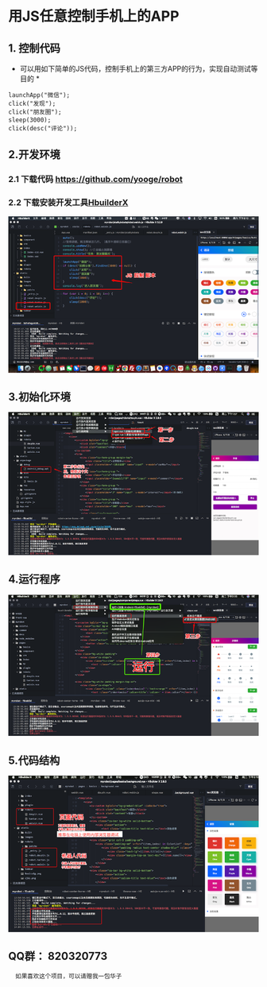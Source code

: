 # 用JS任意控制手机上的APP

## 1. 控制代码
*  可以用如下简单的JS代码，控制手机上的第三方APP的行为，实现自动测试等目的 *

```
launchApp("微信"); 
click("发现");
click("朋友圈");
sleep(3000);
click(desc("评论"));

```

## 2.开发环境

### 2.1 下载代码  https://github.com/yooge/robot

### 2.2 下载安装开发工具[HbuilderX](https://www.dcloud.io/hbuilderx.html)
![](images/start0.png)

## 3.初始化环境
![](images/start1.png)

## 4.运行程序
![](images/start2.png)

## 5.代码结构 ##
![](images/start3.png)


## QQ群：  820320773
 
```js
  如果喜欢这个项目，可以请赠我一包华子 
```